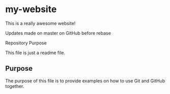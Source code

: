 # my-website

This is a really awesome website!

Updates made on master on GitHub before rebase

 Repository Purpose

This file is just a readme file.

## Purpose

The purpose of this file is to provide examples
on how to use Git and GitHub together.